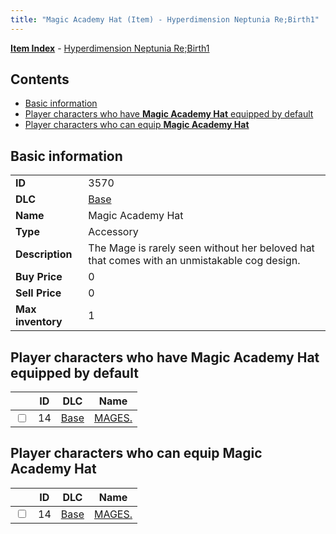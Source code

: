 ```yaml
---
title: "Magic Academy Hat (Item) - Hyperdimension Neptunia Re;Birth1"
---
```


[**Item Index**](/neptunia/rb1/item/index.html) - [Hyperdimension Neptunia Re;Birth1](/neptunia/rb1)

## Contents

- [Basic information](#basic-information)
- [Player characters who have **Magic Academy Hat** equipped by default](#player-characters-who-have-magic-academy-hat-equipped-by-default)
- [Player characters who can equip **Magic Academy Hat**](#player-characters-who-can-equip-magic-academy-hat)

## Basic information

|   |   |
| -- | -- |
| **ID** | 3570 |
| **DLC** | [Base](/neptunia/rb1/dlc/1-base.html) |
| **Name** | Magic Academy Hat |
| **Type** | Accessory |
| **Description** | The Mage is rarely seen without her beloved hat that comes with an unmistakable cog design. |
| **Buy Price** | 0 |
| **Sell Price** | 0 |
| **Max inventory** | 1 |


## Player characters who have **Magic Academy Hat** equipped by default

|    | ID | DLC | Name |
| -- | -- | --- | ---- |
| <input type="checkbox" id="rb1-player-1-14" class="trackbox" /> | 14 | [Base](/neptunia/rb1/dlc/1-base.html) | [MAGES.](/neptunia/rb1/player/1-14-mages.html) |


## Player characters who can equip **Magic Academy Hat**

|    | ID | DLC | Name |
| -- | -- | --- | ---- |
| <input type="checkbox" id="rb1-player-1-14" class="trackbox" /> | 14 | [Base](/neptunia/rb1/dlc/1-base.html) | [MAGES.](/neptunia/rb1/player/1-14-mages.html) |
